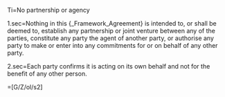 Ti=No partnership or agency

1.sec=Nothing in this {_Framework_Agreement} is intended to, or shall be deemed to, establish any partnership or joint venture between any of the parties, constitute any party the agent of another party, or authorise any party to make or enter into any commitments for or on behalf of any other party.

2.sec=Each party confirms it is acting on its own behalf and not for the benefit of any other person.

=[G/Z/ol/s2]
